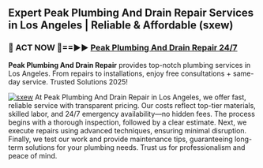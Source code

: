 ## Expert Peak Plumbing And Drain Repair Services in Los Angeles | Reliable & Affordable (sxew)  

<h3>🚿 ACT NOW 🌟==►► <a href="https://tinyurl.com/2ne6vx2x" rel="nofollow">Peak Plumbing And Drain Repair 24/7</a></h3>

**Peak Plumbing And Drain Repair** provides top-notch plumbing services in Los Angeles. From repairs to installations, enjoy free consultations + same-day service. Trusted Solutions 2025!

[![sxew](https://i.imgur.com/4PFF4AK.jpeg)](https://tinyurl.com/2ne6vx2x)
At Peak Plumbing And Drain Repair in Los Angeles, we offer fast, reliable service with transparent pricing. Our costs reflect top-tier materials, skilled labor, and 24/7 emergency availability—no hidden fees. The process begins with a thorough inspection, followed by a clear estimate. Next, we execute repairs using advanced techniques, ensuring minimal disruption. Finally, we test our work and provide maintenance tips, guaranteeing long-term solutions for your plumbing needs. Trust us for professionalism and peace of mind.